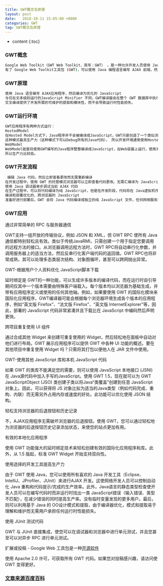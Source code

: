 ```yaml
---
title: GWT概念及原理
layout: post
date:   2018-10-11 15:05:00 +0800
categories: GWT
tag: GWT概念及原理
---
```


* content
{:toc}

### GWT概念

``` bash
Google Web Toolkit（GWT Web Toolkit，简写：GWT） ，是一种允许开发人员使用 Java 编程语言快速构建和维护复杂但性能高的 JavaScript 前端应用程序的工具集，能够降低开发难度，尤其是与 Eclipse Google 插件结合使用时，优势更明显。有了 GWT可以使用 Java 编程语言编写 AJAX 前端，然后 GWT 会交叉编译到优化的JavaScript 中，而 JavaScript 可以自动在所有主要浏览器上运行。  
有了 Google Web Toolkit工具包 (GWT)，可以使用 Java 编程语言编写 AJAX 前端，然后 GWT 会交叉编译到优化的JavaScript 中，而 JavaScript 可以自动在所有主要浏览器上运行。在开发过程中，您可以用 JavaScript按习惯的相同“编辑 - 刷新 - 查看”循环快速反复，还有另一个好处就是能够调试和逐行单步调试Java 代码。准备好进行部署后，GWT 会将Java源代码编译到优化且独立的 JavaScript 文件中。使用 Google Web 工具包可以轻松地为现有网页或整个应用程序构建一个Widget。
```

### GWT原理

``` bash
使用 Java 语言编写 AJAX应用程序，然后编译为优化的 JavaScript
与仅在文本级别运行的JavaScript Minifier 不同，GWT编译器会在整个 GWT 数据库中执行综合性静态分析和优化，通常生成的JavaScript 加载和执行均比等效手写的 JavaScript 更快。例如，GWT编译器可以安全地消除无用代码 --极大的减少不使用的类别、方法、字段甚至方法参数 -- 以确保您编译的脚本尽可能最小。另一个示例：GWT编译器选择性地内联方法，消除方法调用的性能开销。
交叉编译提供了开发所需的可维护的提取和模块性，而不会导致运行时性能损失。
```


### GWT运行环境

``` bash
GWT应用程序有两种方式运行：
HostedModel
在Hosted Model方式下，Java程序并不会被编译成JavaScript，GWT只是创造了一个类似浏览器的环境，直接运行使用GWT开发的程序。
这种模式最具生产力（这种模式下可以Debug所有的Java代码）， 所以开发环境通常使用Hosted Model，但是真正的程序执行不使用这种模式。
WebModel
WebModel就是将使用GWT编写的Java程序整整编译成JavaScript，在Web容器上运行，使用浏览器访问的模式，这种方式只有在测试或者运行的时候才使用，每次对Java类的修改必须重新编译这些Java类，之后重新部署应用。
所以生产力比较低。  
```


### GWT开发流程

``` bash
 编辑 Java 代码，然后立即查看更改而无需重新编译
在开发过程中，使用 GWT 的托管模式浏览器可以立即查看代码更改。无需汇编译为 JavaScript 或部署到服务器。只需进行更改，然后在托管模式浏览器中单击“刷新”。
使用 Java 调试器单步调试当前 AJAX 代码
在生产过程中，可以将代码编译为纯 JavaScript，但是在开发阶段，代码将在 Java虚拟机作为字节码运行。这意味着，当代码执行处理鼠标事件等操作时，将获得功能完整的 Java 调试。Java调试器可以执行的任何操作也应用于GWT 代码，所以也可以执行断点和单步调试等自然操作。
编译和部署优化的、跨浏览器的 JavaScript
准备好进行部署后，GWT 会将 Java 代码编译成独立的纯 JavaScript 文件，任何网络服务器都支持该文件。此外，GWT应用程序可自动支持IE、Firefox、Mozilla、Safari 和 Opera，而无需在代码中进行浏览器检测或特殊封装。编写相同的代码后，GWT会根据每个用户的特殊浏览器将其转换为最有效的 JavaScript。

```


### GWT应用


通过非常简单的 RPC 与服务器通信

GWT支持一组开放的传输协议，例如 JSON 和 XML，但 GWT RPC 使所有 Java 通信都特别轻松且有效。类似于传统JavaRMI，只需创建一个用于指定您要调用的远程方法的接口。从浏览器调用远程方法时，GWT RPC将自动串行化参数，并调用服务器上的适当方法，然后反串行化客户端代码的返回值。GWT RPC也将非常成熟，其可以处理多态类层次结构、对象图循环，甚至可以跨网抛出异常。

GWT-根据用户个人资料优化 JavaScript脚本下载

延时绑定是 GWT的一种功能，可以生成许多版本的编译代码，而在运行时自引导期间仅其中一个版本需要由特殊客户端载入。每个版本均以浏览器为基础生成，并带有应用程序定义或使用的任何其他轴。例如，如果要使用 GWT 的国际化模块来国际化应用程序，GWT编译器可能会根据每个浏览器环境生成各个版本的应用程序，例如“英文版 Firefox”、“法文版 Firefox”、“英文版 InternetExplorer”等，因此，部署的 JavaScript 代码非常紧凑并且下载比在 JavaScript 中编码然后声明更快。

跨项目重复使用 UI 组件

通过合成其他 Widget 来创建可重复使用的 Widget，然后轻松地在面板中自动对他们进行布局。GWT 展示应用程序可以提供 GWT 中各种 UI 功能的概述。要在其他项目中重复使用 Widget 吗？只需将其打包以便他人在 JAR 文件中使用。

GWT-使用其他 JavaScript 库和本机 JavaScript 代码

如果 GWT 的类库不能满足您的需要，则可以使用 JavaScript 本地接口 (JSNI) 在 Java源代码中加入手写的JavaScript。使用 GWT 1.5，现在就可以为 GWT JavaScriptObject (JSO) 类创建子类以将Java“类覆盖”创建到任意 JavaScript 对象上。因此，可以获得将 JS 对象比拟为适当的Java类型（例如代码完成、重构、内联）而无需另外占用内存或速度的好处。此功能可以优化使用 JSON 结构。

轻松支持浏览器的后退按钮和历史记录

不，AJAX应用程序无需破坏浏览器的后退按钮。使用 GWT，您可以通过轻松地为浏览器的后退按钮历史记录添加状态，来使您的站点更加有用。

有效的本地化应用程序

使用 GWT 功能强大的延时绑定技术来轻松创建有效的国际化应用程序和库。此外，从 1.5 版起，标准 GWT Widget 开始支持双向性。

使用选择的开发工具提高生产力

由于 GWT 使用 Java，您可以使用所有喜欢的 Java 开发工具（Eclipse、IntelliJ、JProfiler、JUnit）来进行AJAX 开发。这使网络开发人员可以控制自动化 Java 重构和代码提示/完成的生产效率。此外，Java语言的静态类型检查使开发人员可以在编写代码时而非运行时找出一类 JavaScript错误（输入错误、类型不匹配），在减少错误的同时提高生产率。没有临时变量发现的更多用户。最后，则可以利用基于 Java 的 OO设计模式和提取，由于编译器优化，模式和提取易于理解和维护而无需用户承担任何运行时性能损失。

使用 JUnit 测试代码

GWT 与 JUnit 直接集成，使您可以在调试器和浏览器中进行单元测试，并且您甚至可以对异步 RPC 进行单元测试。

扩展或投稿 - Google Web 工具包是一种[开源软件](https://baike.baidu.com/item/%E5%BC%80%E6%94%BE%E6%BA%90%E4%BB%A3%E7%A0%81%E8%BD%AF%E4%BB%B6/11056259?fromtitle=%E5%BC%80%E6%BA%90%E8%BD%AF%E4%BB%B6&fromid=8105369)

使用 Apache 2.0 许可，可获取所有 GWT 代码。如果您对投稿感兴趣，请访问使 GWT 变得更好。

### [文章来源百度百科](https://baike.baidu.com/item/GWT/6513689)








